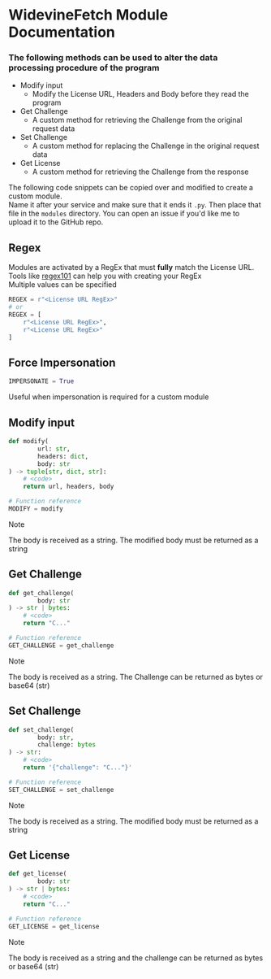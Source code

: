 # WidevineFetch Module Documentation

<!-- TODO: Additional information API -->

### The following methods can be used to alter the data processing procedure of the program
+ Modify input
    + Modify the License URL, Headers and Body before they read the program
+ Get Challenge
    + A custom method for retrieving the Challenge from the original request data
+ Set Challenge
    + A custom method for replacing the Challenge in the original request data
+ Get License
    + A custom method for retrieving the Challenge from the response 

The following code snippets can be copied over and modified to create a custom module. \
Name it after your service and make sure that it ends it `.py`. Then place that file in the `modules` directory.
You can open an issue if you'd like me to upload it to the GitHub repo.

## Regex
Modules are activated by a RegEx that must **fully** match the License URL. \
Tools like [regex101](https://regex101.com//) can help you with creating your RegEx \
Multiple values can be specified
```python
REGEX = r"<License URL RegEx>"
# or
REGEX = [
    r"<License URL RegEx>",
    r"<License URL RegEx>"
]
```

## Force Impersonation
```python
IMPERSONATE = True
```
Useful when impersonation is required for a custom module

## Modify input
```python
def modify(
        url: str,
        headers: dict,
        body: str
) -> tuple[str, dict, str]:
    # <code>
    return url, headers, body

# Function reference
MODIFY = modify
```
> [!NOTE]  
> The body is received as a string. The modified body must be returned as a string


## Get Challenge
```python
def get_challenge(
        body: str
) -> str | bytes:
    # <code>
    return "C..."

# Function reference
GET_CHALLENGE = get_challenge
```
> [!NOTE]  
> The body is received as a string. The Challenge can be returned as bytes or base64 (str)


## Set Challenge
```python
def set_challenge(
        body: str,
        challenge: bytes
) -> str:
    # <code>
    return '{"challenge": "C..."}'

# Function reference
SET_CHALLENGE = set_challenge
```
> [!NOTE]  
> The body is received as a string. The modified body must be returned as a string


## Get License
```python
def get_license(
        body: str
) -> str | bytes:
    # <code>
    return "C..."

# Function reference
GET_LICENSE = get_license
```
> [!NOTE]  
> The body is received as a string and the challenge can be returned as bytes or base64 (str)
